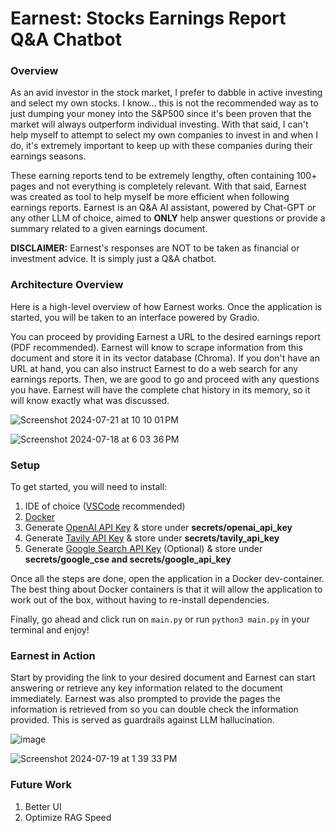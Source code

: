 # Earnest: Stocks Earnings Report Q&A Chatbot

### Overview
As an avid investor in the stock market, I prefer to dabble in active investing and select my own stocks. I know... this is not the recommended way as to just dumping your money into the S&P500 since it's been proven that the market will always outperform individual investing. With that said, I can't help myself to attempt to select my own companies to invest in and when I do, it's extremely important to keep up with these companies during their earnings seasons.

These earning reports tend to be extremely lengthy, often containing 100+ pages and not everything is completely relevant. With that said, Earnest was created as tool to help myself be more efficient when following earnings reports. Earnest is an Q&A AI assistant, powered by Chat-GPT or any other LLM of choice, aimed to **ONLY** help answer questions or provide a summary related to a given earnings document.

**DISCLAIMER:** Earnest's responses are NOT to be taken as financial or investment advice. It is simply just a Q&A chatbot. 


### Architecture Overview
Here is a high-level overview of how Earnest works.
Once the application is started, you will be taken to an interface powered by Gradio.

You can proceed by providing Earnest a URL to the desired earnings report (PDF recommended). Earnest will know to scrape information from this document and store it in its vector database (Chroma).
If you don't have an URL at hand, you can also instruct Earnest to do a web search for any earnings reports. Then, we are good to go and proceed with any questions you have. Earnest will have the complete chat history in its memory, so it will know exactly what was discussed.

![Screenshot 2024-07-21 at 10 10 01 PM](https://github.com/user-attachments/assets/a21e5104-f295-4ddc-9fa1-4985399fa6f3)


![Screenshot 2024-07-18 at 6 03 36 PM](https://github.com/user-attachments/assets/a047ff5f-ff4e-42fa-9c19-aeb0cbdd2f21)



### Setup
To get started, you will need to install:

1. IDE of choice ([VSCode](https://code.visualstudio.com/download) recommended)
2. [Docker](https://www.docker.com/products/docker-desktop/) 
3. Generate [OpenAI API Key](https://openai.com/index/openai-api/) & store under **secrets/openai_api_key**
4. Generate [Tavily API Key](https://app.tavily.com/home) & store under **secrets/tavily_api_key**
5. Generate [Google Search API Key](https://python.langchain.com/v0.2/docs/integrations/tools/google_search/) (Optional) & store under **secrets/google_cse and secrets/google_api_key**

Once all the steps are done, open the application in a Docker dev-container. The best thing about Docker containers is that it will allow the application to work out of the box, without having to re-install dependencies.

Finally, go ahead and click run on `main.py` or run `python3 main.py` in your terminal and enjoy!

### Earnest in Action
Start by providing the link to your desired document and Earnest can start answering or retrieve any key information related to the document immediately. Earnest was also prompted to provide the pages the information is retrieved from so you can double check the information provided. This is served as guardrails against LLM hallucination.

![image](https://github.com/user-attachments/assets/c6082b79-9fe3-4700-8e14-5e6c581d7234)

![Screenshot 2024-07-19 at 1 39 33 PM](https://github.com/user-attachments/assets/ef9609b7-e202-45d0-bedb-f2a3346e1338)

### Future Work
1. Better UI
2. Optimize RAG Speed

